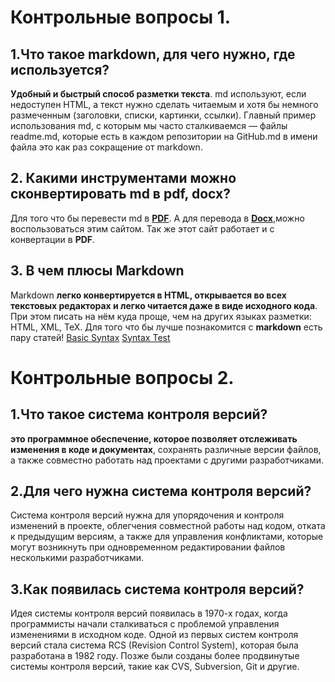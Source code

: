 # Контрольные вопросы 1.

## **1.Что такое markdown, для чего нужно, где используется?** 
**Удобный и быстрый способ разметки текста**. md используют, если недоступен HTML, а текст нужно сделать читаемым и хотя бы немного размеченным (заголовки, списки, картинки, ссылки). Главный пример использования md, с которым мы часто сталкиваемся — файлы readme.md, которые есть в каждом репозитории на GitHub.md в имени файла это как раз сокращение от markdown.
## 2. Какими инструментами можно сконвертировать md в pdf, docx?
Для того что бы перевести md в [**PDF**](https://gist.github.com/vhsw/c696384392080f00ed2e416a331d705f).
А для перевода в [**Docx**](https://document.online-convert.com/ru/convert/md-to-docx),можно воспользоваться этим сайтом. Так же этот сайт работает и с конвертации в **PDF**.
## **3. В чем плюсы Markdown**
Markdown **легко конвертируется в HTML, открывается во всех текстовых редакторах и легко читается даже в виде исходного кода**. При этом писать на нём куда проще, чем на других языках разметки: HTML, XML, TeX.
Для того что бы лучше познакомится с  **markdown** есть пару статей!
[Basic Syntax](https://www.markdownguide.org/basic-syntax/)
[Syntax Test](https://commonmark.org/help/)
# Контрольные вопросы 2.
## 1.Что такое система контроля версий?
**это программное обеспечение, которое позволяет отслеживать изменения в коде и документах**, сохранять различные версии файлов, а также совместно работать над проектами с другими разработчиками.
## 2.Для чего нужна система контроля версий?
Система контроля версий нужна для упорядочения и контроля изменений в проекте, облегчения совместной работы над кодом, отката к предыдущим версиям, а также для управления конфликтами, которые могут возникнуть при одновременном редактировании файлов несколькими разработчиками.
## 3.Как появилась система контроля версий?
Идея системы контроля версий появилась в 1970-х годах, когда программисты начали сталкиваться с проблемой управления изменениями в исходном коде. Одной из первых систем контроля версий стала система RCS (Revision Control System), которая была разработана в 1982 году. Позже были созданы более продвинутые системы контроля версий, такие как CVS, Subversion, Git и другие.
